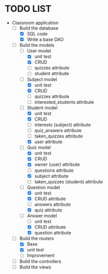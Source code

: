 # TODO LIST
- Classroom application
	- [ ] Build the database
		- [x] SQL code
		- [x] Write a base DAO
	- [ ] Build the models
		- [ ] User model
			- [x] unit test
			- [x] CRUD
			- [ ] quizzes attribute
			- [ ] student attribute
		- [ ] Subject model
			- [x] unit test
			- [x] CRUD
			- [ ] quizzes attribute
			- [ ] interested_students attribute
		- [ ] Student model
			- [x] unit test
			- [x] CRUD
			- [ ] interests (subject) attribute
			- [ ] quiz_answers attribute
			- [ ] taken_quizzes attribute
			- [x] user attribute
		- [ ] Quiz model
			- [x] unit test
			- [x] CRUD
			- [x] owner (user) attribute
			- [ ] questions attribute
			- [x] subject attribute
			- [ ] taken_quizzes (student) attribute
		- [ ] Question model
			- [x] unit test
			- [x] CRUD attribute
			- [ ] answers attribute
			- [x] quiz attribute
		- [ ] Answer model
			- [ ] unit test
			- [x] CRUD attribute
			- [x] question attribute
	- [ ] Build the routers
		- [x] Base
		- [x] unit test
		- [ ] Improvement
	+ [ ] Build the controllers
	+ [ ] Build the views